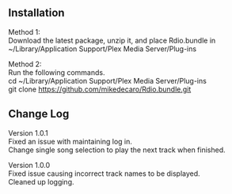 Installation  
------------

Method 1:  
Download the latest package, unzip it, and place Rdio.bundle in ~/Library/Application Support/Plex Media Server/Plug-ins

Method 2:  
Run the following commands.  
cd ~/Library/Application Support/Plex Media Server/Plug-ins  
git clone https://github.com/mikedecaro/Rdio.bundle.git


Change Log
----------
Version 1.0.1  
Fixed an issue with maintaining log in.  
Change single song selection to play the next track when finished.  

Version 1.0.0  
Fixed issue causing incorrect track names to be displayed.  
Cleaned up logging.